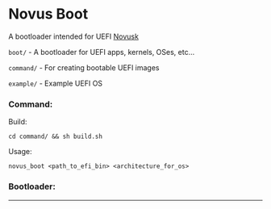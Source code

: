# Novus Boot

A bootloader intended for UEFI [Novusk](https://github.com/NathanMcMillan54/novusk)

``boot/`` - A bootloader for UEFI apps, kernels, OSes, etc...

``command/`` - For creating bootable UEFI images

``example/`` - Example UEFI OS

### Command:

Build:
```commandline
cd command/ && sh build.sh
```

Usage:
```commandline
novus_boot <path_to_efi_bin> <architecture_for_os>
```

### Bootloader:

---
